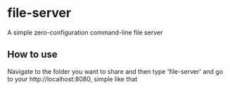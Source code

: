# file-server
A simple zero-configuration command-line file server

## How to use

Navigate to the folder you want to share and then type 'file-server' and go to your http://localhost:8080, simple like that
